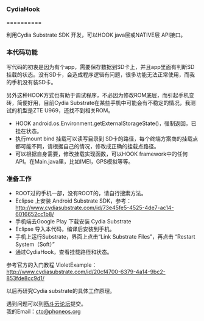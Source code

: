 ### CydiaHook
==========

利用Cydia Substrate SDK 开发，可以HOOK java层或NATIVE层 API接口。

### 本代码功能
写代码的初衷是因为有个app，需要保存数据到SD卡上，并且app里面有判断SD挂载的状态。没有SD卡，会造成程序逻辑有问题，很多功能无法正常使用，而我的手机没有装SD卡。

另外这种HOOK方式也有助于调试程序，不必因为修改ROM底层，而引起手机变砖，简便好用，目前Cydia Substrate在某些手机中可能会有不稳定的情况，我测试的机型是ZTE U969，还找不到相关ROM。

- HOOK android.os.Environment.getExternalStorageState()，强制返回，已挂在状态。
- 执行mount bind 挂载可以读写目录到 SD卡的路径，每个终端方案商的挂载点都可能不同，请根据自己的情况，修改成正确的挂载点路径。
- 可以根据自身需要，修改挂载实现函数，可以HOOK framework中的任何API。在Main.java里，比如IMEI，GPS模拟等等。

### 准备工作

- ROOT过的手机一部，没有ROOT的，请自行搜索方法。
- Eclipse 上安装 Android Substrate SDK，参考：<br>
http://www.cydiasubstrate.com/id/73e45fe5-4525-4de7-ac14-6016652cc1b8/
- 手机端去Google Play 下载安装 Cydia Substrate
- Eclipse 导入本代码，编译后安装到手机。
- 手机上运行Substrate，界面上点击“Link Substrate Files”，再点击 “Restart System（Soft）”
- 通过CydiaHook，查看挂载路径和状态。

参考官方的入门教程 VioletExample：<br>
http://www.cydiasubstrate.com/id/20cf4700-6379-4a14-9bc2-853fde8cc9d1/

以后再研究Cydia substrate的具体工作原理。

遇到问题可以到[筋斗云论坛](http://www.phoneos.org/bbs)提交。<br>
我的Email：cto@phoneos.org


